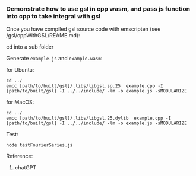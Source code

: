 ### Demonstrate how to use gsl in cpp wasm, and pass js function into cpp to take integral with gsl

Once you have compiled gsl source code with emscripten (see /gsl/cppWithGSL/REAME.md):

cd into a sub folder

Generate `example.js` and `example.wasm`:

for Ubuntu:
```
cd ../
emcc [path/to/built/gsl]/.libs/libgsl.so.25  example.cpp -I [path/to/built/gsl] -I ../../include/ -lm -o example.js -sMODULARIZE
```

for MacOS:
```
cd ../
emcc [path/to/built/gsl]/.libs/libgsl.25.dylib  example.cpp -I [path/to/built/gsl] -I ../../include/ -lm -o example.js -sMODULARIZE
```

Test:

```
node testFourierSeries.js
```



Reference:
1. chatGPT
